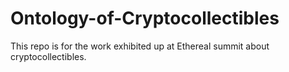 # Ontology-of-Cryptocollectibles
This repo is for the work exhibited up at Ethereal summit about cryptocollectibles. 
